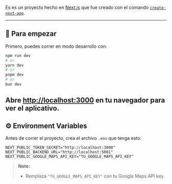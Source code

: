 Es es un proyecto hecho en [Next.js](https://nextjs.org) que fue creado con el comando [`create-next-app`](https://nextjs.org/docs/app/api-reference/cli/create-next-app).

---

## 🌱 Para empezar

Primero, puedes correr en modo desarrollo con:

```bash
npm run dev
# or
yarn dev
# or
pnpm dev
# or
bun dev
```

Abre [http://localhost:3000](http://localhost:3000) en tu navegador para ver el aplicativo.
---

## ⚙️ Environment Variables

Antes de correr el proyecto, crea el archivo `.env` que tenga esto:

```env
NEXT_PUBLIC_TOKEN_SECRET="http://localhost:3000"
NEXT_PUBLIC_BACKEND_URL="http://localhost:5001"
NEXT_PUBLIC_GOOGLE_MAPS_API_KEY="TU_GOOGLE_MAPS_API_KEY"
```

> **Note:**  
> - Remplaza `"TU_GOOGLE_MAPS_API_KEY"` con tu Google Maps API key.